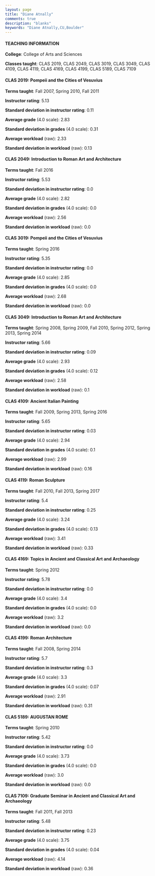 ```yaml
---
layout: page
title: "Diane Atnally" 
comments: true
description: "blanks"
keywords: "Diane Atnally,CU,Boulder"
---
```

<head>
<script src="https://ajax.googleapis.com/ajax/libs/jquery/2.1.3/jquery.min.js"></script>
<script src="https://dl.dropboxusercontent.com/s/pc42nxpaw1ea4o9/highcharts.js?dl=0"></script>
<!-- <script src="../assets/js/highcharts.js"></script> -->
<style type="text/css">@font-face {
	font-family: "Bebas Neue";
	src: url(https://www.filehosting.org/file/details/544349/BebasNeue Regular.otf) format("opentype");
	}
	h1.Bebas { 
		font-family: "Bebas Neue", Verdana, Tahoma;
	}
</style>
</head>
	   
#### TEACHING INFORMATION

**College**: College of Arts and Sciences

**Classes taught**: CLAS 2019, CLAS 2049, CLAS 3019, CLAS 3049, CLAS 4109, CLAS 4119, CLAS 4169, CLAS 4199, CLAS 5189, CLAS 7109

#### CLAS 2019: Pompeii and the Cities of Vesuvius

**Terms taught**: Fall 2007, Spring 2010, Fall 2011

**Instructor rating**: 5.13

**Standard deviation in instructor rating**: 0.11

**Average grade** (4.0 scale): 2.83

**Standard deviation in grades** (4.0 scale): 0.31

**Average workload** (raw): 2.33

**Standard deviation in workload** (raw): 0.13

#### CLAS 2049: Introduction to Roman Art and Architecture

**Terms taught**: Fall 2016

**Instructor rating**: 5.53

**Standard deviation in instructor rating**: 0.0

**Average grade** (4.0 scale): 2.82

**Standard deviation in grades** (4.0 scale): 0.0

**Average workload** (raw): 2.56

**Standard deviation in workload** (raw): 0.0

#### CLAS 3019: Pompeii and the Cities of Vesuvius

**Terms taught**: Spring 2016

**Instructor rating**: 5.35

**Standard deviation in instructor rating**: 0.0

**Average grade** (4.0 scale): 2.85

**Standard deviation in grades** (4.0 scale): 0.0

**Average workload** (raw): 2.68

**Standard deviation in workload** (raw): 0.0

#### CLAS 3049: Introduction to Roman Art and Architecture

**Terms taught**: Spring 2008, Spring 2009, Fall 2010, Spring 2012, Spring 2013, Spring 2014

**Instructor rating**: 5.66

**Standard deviation in instructor rating**: 0.09

**Average grade** (4.0 scale): 2.93

**Standard deviation in grades** (4.0 scale): 0.12

**Average workload** (raw): 2.58

**Standard deviation in workload** (raw): 0.1

#### CLAS 4109: Ancient Italian Painting

**Terms taught**: Fall 2009, Spring 2013, Spring 2016

**Instructor rating**: 5.65

**Standard deviation in instructor rating**: 0.03

**Average grade** (4.0 scale): 2.94

**Standard deviation in grades** (4.0 scale): 0.1

**Average workload** (raw): 2.99

**Standard deviation in workload** (raw): 0.16

#### CLAS 4119: Roman Sculpture

**Terms taught**: Fall 2010, Fall 2013, Spring 2017

**Instructor rating**: 5.4

**Standard deviation in instructor rating**: 0.25

**Average grade** (4.0 scale): 3.24

**Standard deviation in grades** (4.0 scale): 0.13

**Average workload** (raw): 3.41

**Standard deviation in workload** (raw): 0.33

#### CLAS 4169: Topics in Ancient and Classical Art and Archaeology

**Terms taught**: Spring 2012

**Instructor rating**: 5.78

**Standard deviation in instructor rating**: 0.0

**Average grade** (4.0 scale): 3.4

**Standard deviation in grades** (4.0 scale): 0.0

**Average workload** (raw): 3.2

**Standard deviation in workload** (raw): 0.0

#### CLAS 4199: Roman Architecture

**Terms taught**: Fall 2008, Spring 2014

**Instructor rating**: 5.7

**Standard deviation in instructor rating**: 0.3

**Average grade** (4.0 scale): 3.3

**Standard deviation in grades** (4.0 scale): 0.07

**Average workload** (raw): 2.91

**Standard deviation in workload** (raw): 0.31

#### CLAS 5189: AUGUSTAN ROME

**Terms taught**: Spring 2010

**Instructor rating**: 5.42

**Standard deviation in instructor rating**: 0.0

**Average grade** (4.0 scale): 3.73

**Standard deviation in grades** (4.0 scale): 0.0

**Average workload** (raw): 3.0

**Standard deviation in workload** (raw): 0.0

#### CLAS 7109: Graduate Seminar in Ancient and Classical Art and Archaeology

**Terms taught**: Fall 2011, Fall 2013

**Instructor rating**: 5.48

**Standard deviation in instructor rating**: 0.23

**Average grade** (4.0 scale): 3.75

**Standard deviation in grades** (4.0 scale): 0.04

**Average workload** (raw): 4.14

**Standard deviation in workload** (raw): 0.36

